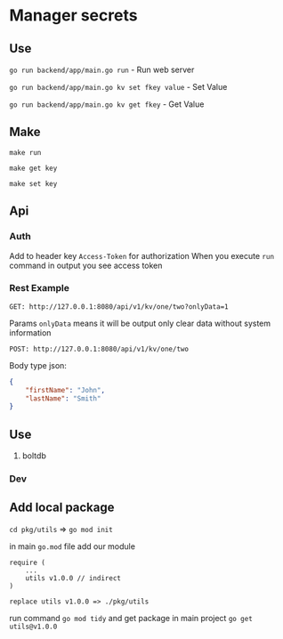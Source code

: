 # Manager secrets

## Use
`go run backend/app/main.go run` - Run web server

`go run backend/app/main.go kv set fkey value` - Set Value

`go run backend/app/main.go kv get fkey` - Get Value

## Make
`make run` 

`make get key`

`make set key`


## Api
### Auth
Add to header key `Access-Token` for authorization
When you execute `run` command in output you see access token

### Rest Example

`GET: http://127.0.0.1:8080/api/v1/kv/one/two?onlyData=1`

Params `onlyData` means it will be output only clear data without system information

`POST: http://127.0.0.1:8080/api/v1/kv/one/two`

Body type json:
```json
{
    "firstName": "John",
    "lastName": "Smith"
}
```

## Use
1. boltdb

### Dev

## Add local package

`cd pkg/utils` => `go mod init`

in main `go.mod` file add our module
```
require (
    ...
	utils v1.0.0 // indirect
)

replace utils v1.0.0 => ./pkg/utils
```

run command `go mod tidy` and get package in main project `go get utils@v1.0.0 `
